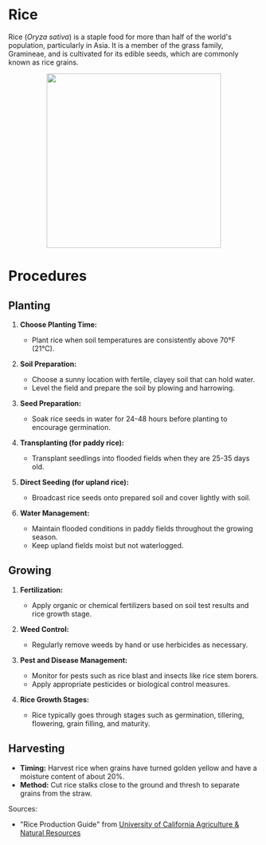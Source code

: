 # Rice

Rice (_Oryza sativa_) is a staple food for more than half of the world's population, particularly in Asia. It is a member of the grass family, Gramineae, and is cultivated for its edible seeds, which are commonly known as rice grains.

<div style="width:100%;display:flex;justify-content:center;">
<img src="https://www.researchgate.net/profile/Kannan-Pandian/publication/267864397/figure/fig1/AS:614380823654414@1523491211679/Rice-crop-stages-Image-from-the-International-Rice-Research-Institute-IRRI-Rice.png" height="350px" />
</div>

# Procedures

## Planting

1. **Choose Planting Time:**

   - Plant rice when soil temperatures are consistently above 70°F (21°C).

2. **Soil Preparation:**

   - Choose a sunny location with fertile, clayey soil that can hold water.
   - Level the field and prepare the soil by plowing and harrowing.

3. **Seed Preparation:**

   - Soak rice seeds in water for 24-48 hours before planting to encourage germination.

4. **Transplanting (for paddy rice):**

   - Transplant seedlings into flooded fields when they are 25-35 days old.

5. **Direct Seeding (for upland rice):**

   - Broadcast rice seeds onto prepared soil and cover lightly with soil.

6. **Water Management:**
   - Maintain flooded conditions in paddy fields throughout the growing season.
   - Keep upland fields moist but not waterlogged.

## Growing

1. **Fertilization:**

   - Apply organic or chemical fertilizers based on soil test results and rice growth stage.

2. **Weed Control:**

   - Regularly remove weeds by hand or use herbicides as necessary.

3. **Pest and Disease Management:**

   - Monitor for pests such as rice blast and insects like rice stem borers.
   - Apply appropriate pesticides or biological control measures.

4. **Rice Growth Stages:**
   - Rice typically goes through stages such as germination, tillering, flowering, grain filling, and maturity.

## Harvesting

- **Timing:** Harvest rice when grains have turned golden yellow and have a moisture content of about 20%.
- **Method:** Cut rice stalks close to the ground and thresh to separate grains from the straw.

Sources:

- "Rice Production Guide" from [University of California Agriculture & Natural Resources](https://rice.ucanr.edu/files/288570.pdf)
